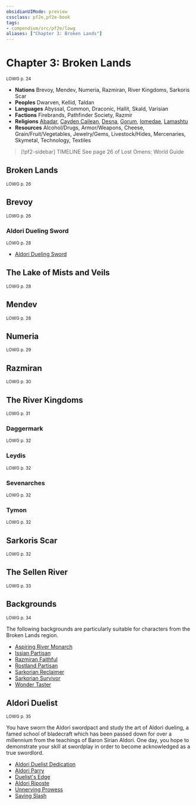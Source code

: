 ```yaml
---
obsidianUIMode: preview
cssclass: pf2e,pf2e-book
tags:
- compendium/src/pf2e/lowg
aliases: ["Chapter 3: Broken Lands"]
---
```

# Chapter 3: Broken Lands
<sup>LOWG p. 24</sup>

- **Nations** Brevoy, Mendev, Numeria, Razmiran, River Kingdoms, Sarkoris Scar
- **Peoples** Dwarven, Kellid, Taldan
- **Languages** Abyssal, Common, Draconic, Hallit, Skald, Varisian
- **Factions** Firebrands, Pathfinder Society, Razmir
- **Religions** [Abadar](/compendium/setting/deities/abadar.md), [Cayden Cailean](/compendium/setting/deities/cayden-cailean.md), [Desna](/compendium/setting/deities/desna.md), [Gorum](/compendium/setting/deities/gorum.md), [Iomedae](/compendium/setting/deities/iomedae.md), [Lamashtu](/compendium/setting/deities/lamashtu.md)
- **Resources** Alcohol/Drugs, Armor/Weapons, Cheese, Grain/Fruit/Vegetables, Jewelry/Gems, Livestock/Hides, Mercenaries, Skymetal, Technology, Textiles

> [!pf2-sidebar] TIMELINE
> See page 26 of Lost Omens: World Guide

## Broken Lands
<sup>LOWG p. 26</sup>

## Brevoy
<sup>LOWG p. 26</sup>

### Aldori Dueling Sword
<sup>LOWG p. 28</sup>

- [Aldori Dueling Sword](/compendium/equipment/items/aldori-dueling-sword-lowg.md)

## The Lake of Mists and Veils
<sup>LOWG p. 28</sup>

## Mendev
<sup>LOWG p. 28</sup>

## Numeria
<sup>LOWG p. 29</sup>

## Razmiran
<sup>LOWG p. 30</sup>

## The River Kingdoms
<sup>LOWG p. 31</sup>

### Daggermark
<sup>LOWG p. 32</sup>

### Leydis
<sup>LOWG p. 32</sup>

### Sevenarches
<sup>LOWG p. 32</sup>

### Tymon
<sup>LOWG p. 32</sup>

## Sarkoris Scar
<sup>LOWG p. 32</sup>

## The Sellen River
<sup>LOWG p. 33</sup>

## Backgrounds
<sup>LOWG p. 34</sup>

The following backgrounds are particularly suitable for characters from the Broken Lands region.

- [Aspiring River Monarch](/compendium/character/backgrounds/aspiring-river-monarch-lowg.md)
- [Issian Partisan](/compendium/character/backgrounds/issian-partisan-lowg.md)
- [Razmiran Faithful](/compendium/character/backgrounds/razmiran-faithful-lowg.md)
- [Rostland Partisan](/compendium/character/backgrounds/rostland-partisan-lowg.md)
- [Sarkorian Reclaimer](/compendium/character/backgrounds/sarkorian-reclaimer-lowg.md)
- [Sarkorian Survivor](/compendium/character/backgrounds/sarkorian-survivor-lowg.md)
- [Wonder Taster](/compendium/character/backgrounds/wonder-taster-lowg.md)

## Aldori Duelist
<sup>LOWG p. 35</sup>

You have sworn the Aldori swordpact and study the art of Aldori dueling, a famed school of bladecraft which has been passed down for over a millennium from the teachings of Baron Sirian Aldori. One day, you hope to demonstrate your skill at swordplay in order to become acknowledged as a true swordlord.

- [Aldori Duelist Dedication](/compendium/feats/aldori-duelist-dedication-lowg.md)
- [Aldori Parry](/compendium/feats/aldori-parry-lowg.md)
- [Duelist's Edge](/compendium/feats/duelists-edge-lowg.md)
- [Aldori Riposte](/compendium/feats/aldori-riposte-lowg.md)
- [Unnerving Prowess](/compendium/feats/unnerving-prowess-lowg.md)
- [Saving Slash](/compendium/feats/saving-slash-lowg.md)